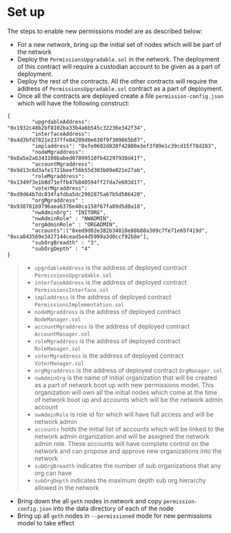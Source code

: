 # Set up
The steps to enable new permissions model are as described below:
* For a new network, bring up the initial set of nodes which will be part of the network
* Deploy the `PermissionsUpgradable.sol` in the network. The deployment of this contract will require a custodian account to be given as a part of deployment. 
* Deploy the rest of the contracts. All the other contracts will require the address of `PermissionsUpgradable.sol` contract as a part of deployment.
* Once all the contracts are deployed create a file `permission-config.json` which will have the following construct:
```$xslt
{
        "upgrdableAddress": "0x1932c48b2bf8102ba33b4a6b545c32236e342f34",
        "interfaceAddress": "0x4d3bfd7821e237ffe84209d8e638f9f309865b87",
        "impladdress": "0xfe0602d820f42800e3ef3f89e1c39cd15f78d283",
        "nodeMgraddress": "0x8a5e2a6343108babed07899510fb42297938d41f",
        "accountMgraddress": "0x9d13c6d3afe1721beef56b55d303b09e021e27ab",
        "roleMgraddress": "0x1349f3e1b8d71effb47b840594ff27da7e603d17",
        "voterMgraddress": "0xd9d64b7dc034fafdba5dc2902875a67b5d586420",
        "orgMgraddress" : "0x938781b9796aea6376e40ca158f67fa89d5d8a18",
        "nwAdminOrg": "INITORG",
        "nwAdminRole" : "NWADMIN",
        "orgAdminRole" : "ORGADMIN",
        "accounts":["0xed9d02e382b34818e88b88a309c7fe71e65f419d", "0xca843569e3427144cead5e4d5999a3d0ccf92b8e"],
        "subOrgBreadth" : "3",
        "subOrgDepth" : "4"
}
```
> * `upgrdableAddress` is the address of deployed contract `PermissionsUpgradable.sol`
> * `interfaceAddress` is the address of deployed contract `PermissionsInterface.sol`
> * `impladdress` is the address of deployed contract `PermissionsImplementation.sol`
> * `nodeMgraddress` is the address of deployed contract `NodeManager.sol`
> * `accountMgraddress` is the address of deployed contract `AccountManager.sol`
> * `roleMgraddress` is the address of deployed contract `RoleManager.sol`
> * `voterMgraddress` is the address of deployed contract `VoterManager.sol`
> * `orgMgraddress` is the address of deployed contract `OrgManager.sol`
> * `nwAdminOrg` is the name of initial organization that will be created as a part of network boot up with new permissions model. This organization will own all the initial nodes which come at the time of network boot up and accounts which will be the network admin account
> * `nwAdminRole` is role id for which will have full access and will be network admin
> * `accounts` holds the initial list of accounts which will be linked to the network admin organization and will be assigned the network admin role. These accounts will have complete control on the network and can propose and approve new organizations into the network
> * `subOrgBreadth` indicates the number of sub organizations that any org can have
> * `subOrgDepth` indicates the maximum depth sub org hierarchy allowed in the network

* Bring down the all `geth` nodes in network and copy `permission-config.json` into the data directory of each of the node
* Bring up all `geth` nodes in `--permissioned` mode for new permissions model to take effect
